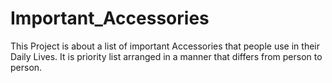 # Important_Accessories
This Project is about a list of important Accessories that people use in their Daily Lives. It is priority list arranged in a manner that differs from person to person.
